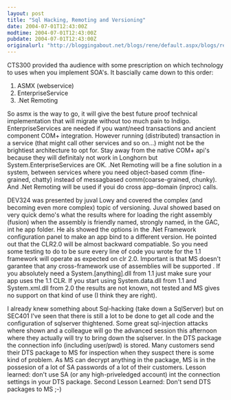 ```yaml
---
layout: post
title: "Sql Hacking, Remoting and Versioning"
date: 2004-07-01T12:43:00Z
modtime: 2004-07-01T12:43:00Z
pubdate: 2004-07-01T12:43:00Z
originalurl: "http://bloggingabout.net/blogs/rene/default.aspx/blogs/rene/archive/2004/07/01/1115.aspx"
---
```



<p>CTS300 provided tha audience with some prescription on which technology to uses when you implement SOA's. It bascially came down to this order:</p><ol><li>ASMX (webservice)</li><li>EnterpriseService</li><li>.Net Remoting</li></ol><p>So asmx is the way to go, it will give the best future proof technical implementation that will migrate without too much pain to Indigo. EnterpriseServices are needed if you want/need transactions and ancient component COM+ integration. However running (distributed) transaction in a service (that might call other services and so on...) might not be the brightiest architecture to opt for. Stay away from the native COM+ api's because they will definitaly not work in Longhorn but System.EnterpriseServices are OK. .Net Remoting will be a fine solution in a system, between services where you need object-based comm (fine-grained, chatty) instead of messagbased comm(coarse-grained, chunky). And .Net Remoting will be used if youi do cross app-domain (inproc) calls.</p><p>DEV324 was presented by juval Lowy and covered the complex (and becoming even more complex) topic of versioning. Juval showed based on very quick demo's what the results where for loading the right assembly (fusion) when the assembly is friendly named, strongly named, in the GAC, int he app folder. He als showed the options in the .Net Framework configuration panel to make an app bind to a different version. He pointed out that the CLR2.0 will be almost backward compatiable. So you need some testing to do to be sure every line of code you wrote for the 1.1 framework will operate as expected on clr 2.0. Important is that MS doesn't garantee that any cross-framework use of assemblies will be supported . If you absolutely need a System.[anything].dll from 1.1 just make sure your app uses the 1.1 CLR. If you start using System.data.dll from 1.1 and System.xml.dll from 2.0 the results are not known, not tested and MS gives no support on that kind of use (I think they are right).</p><p>I already knew something about Sql-hacking (take down a SqlServer) but on SEC401 I've seen that there is still a lot to be done to get all code and the configuration of sqlserver thightened. Some great sql-injection attacks where shown and a colleague will go the advanced session this afternoon where they actually will try to bring down the sqlserver. In the DTS package the connection info (including user/pwd) is stored. Many customers send their DTS package to MS for inspection when they suspect there is some kind of problem. As MS can decrypt anything in the package, MS is in the possesion of a lot of SA passwords of a lot of their customers. Lesson learned: don't use SA (or any high-priveledged account) int the connection settings in your DTS package. Second Lesson Learned: Don't send DTS packages to MS ;-)</p>
